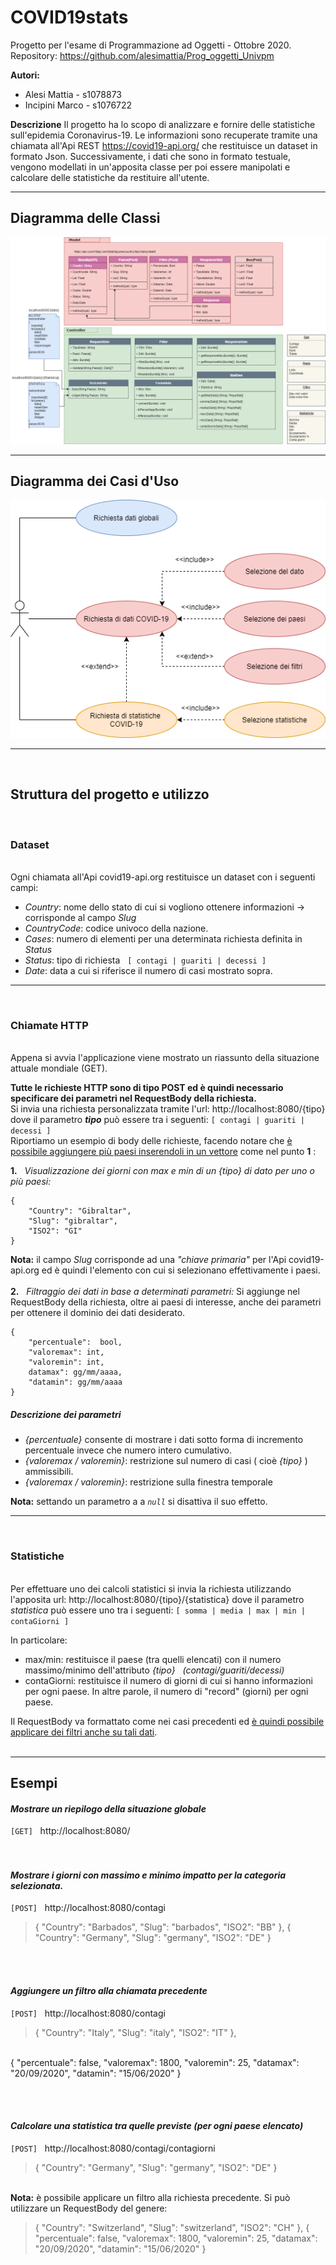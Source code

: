 # COVID19stats
Progetto per l'esame di Programmazione ad Oggetti - Ottobre 2020.
Repository: https://github.com/alesimattia/Prog_oggetti_Univpm

**Autori:** 
- Alesi Mattia - s1078873
- Incipini Marco - s1076722

**Descrizione**
Il progetto ha lo scopo di analizzare e fornire delle statistiche sull'epidemia Coronavirus-19.
Le informazioni sono recuperate tramite una chiamata all'Api REST https://covid19-api.org/  che restituisce un dataset in formato Json.
Successivamente, i dati che sono in formato testuale, vengono modellati in un'apposita classe per poi essere manipolati e calcolare delle statistiche da restituire all'utente.  

---
## Diagramma delle Classi
![diag_classi](/diagramma_classi.png)

---
## Diagramma dei Casi d'Uso
![diag_casi_uso](/diagramma_casi_uso.png)

---
<br>

## Struttura del progetto e utilizzo
<br>

### Dataset

\
Ogni chiamata all'Api covid19-api.org restituisce un dataset con i seguenti campi:

- *Country*: nome dello stato di cui si vogliono ottenere informazioni -> corrisponde al campo *Slug* 
- *CountryCode*: codice univoco della nazione.
- *Cases*: numero di elementi per una determinata richiesta definita in &nbsp; *Status*
- *Status*: tipo di richiesta &nbsp; `[ contagi | guariti | decessi ]`
- *Date*: data a cui si riferisce il numero di casi mostrato sopra.

---
<br>

### Chiamate HTTP

\
Appena si avvia l'applicazione viene mostrato un riassunto della situazione attuale mondiale (GET).

**Tutte le richieste HTTP sono di tipo POST ed è quindi necessario specificare dei parametri nel RequestBody della richiesta.**
\
Si invia una richiesta personalizzata tramite l'url:  http://localhost:8080/{tipo}
dove il parametro ***tipo*** può essere tra i seguenti:
`[ contagi | guariti | decessi ]`
\
Riportiamo un esempio di body delle richieste, facendo notare che 
<u>è possibile aggiungere più paesi inserendoli in un vettore</u> come nel punto **1** :

**1.**  &nbsp; *Visualizzazione dei giorni con max e min di un {tipo} di dato per uno o più paesi:*	
```
{ 
    "Country": "Gibraltar",
    "Slug": "gibraltar",
    "ISO2": "GI"
}
```

**Nota:** il campo *Slug* corrisponde ad una *"chiave primaria"* per l'Api covid19-api.org ed è quindi l'elemento con cui si selezionano effettivamente i paesi.
\
\
**2.**  &nbsp; *Filtraggio dei dati in base a determinati parametri:*
Si aggiunge nel RequestBody della richiesta, oltre ai paesi di interesse, anche dei parametri per ottenere il dominio dei dati desiderato.

```
{
    "percentuale":  bool,
    "valoremax": int,
    "valoremin": int,
    datamax": gg/mm/aaaa,
    "datamin": gg/mm/aaaa
}
```
##### Descrizione dei parametri
* *{percentuale}* consente di mostrare i dati sotto forma di incremento percentuale invece che numero intero cumulativo.
* *{valoremax / valoremin}*: restrizione sul numero di casi ( cioè *{tipo}* ) ammissibili.
* *{valoremax / valoremin}*: restrizione sulla finestra temporale

**Nota:** settando un parametro a a *`null`* si disattiva il suo effetto.

---
<br>

### Statistiche

\
Per effettuare uno dei calcoli statistici si invia la richiesta utilizzando l'apposita url: http://localhost:8080/{tipo}/{statistica}
dove il parametro *statistica* può essere uno tra i seguenti:
`[ somma | media | max | min | contaGiorni ]`

In particolare:
- max/min: restituisce il paese (tra quelli elencati) con il numero massimo/minimo dell'attributo *{tipo} &nbsp; (contagi/guariti/decessi)*
- contaGiorni: restituisce il numero di giorni di cui si hanno informazioni per ogni paese. 
In altre parole, il numero di "record" (giorni) per ogni paese.

Il RequestBody va formattato come nei casi precedenti ed <u>è quindi possibile applicare dei filtri anche su tali dati</u>.
<br><br>

---
## Esempi
#### *Mostrare un riepilogo della situazione globale*
`[GET]` &nbsp; http://localhost:8080/ 
<br><br><br>

#### *Mostrare i giorni con massimo e minimo impatto per la categoria selezionata.*
`[POST]` &nbsp; http://localhost:8080/contagi

>{
	"Country": "Barbados",
	"Slug": "barbados",
	"ISO2": "BB"
},
{
	"Country": "Germany",
	"Slug": "germany",
	"ISO2": "DE"
}

<br><br>

#### *Aggiungere un filtro alla chiamata precedente* 
`[POST]` &nbsp; http://localhost:8080/contagi

>{
	"Country": "Italy",
	"Slug": "italy",
	"ISO2": "IT"
},
<br>
{
	"percentuale": false,
	"valoremax": 1800,
	"valoremin": 25,
	"datamax": "20/09/2020",
	"datamin": "15/06/2020"
}

<br><br>

#### *Calcolare una statistica tra quelle previste (per ogni paese elencato)*
`[POST]` &nbsp; http://localhost:8080/contagi/contagiorni

>{
	"Country": "Germany",
	"Slug": "germany",
	"ISO2": "DE"
}

\
**Nota:** è possibile applicare un filtro alla richiesta precedente. 
Si può utilizzare un RequestBody del genere:

>{
	"Country": "Switzerland",
	"Slug": "switzerland",
	"ISO2": "CH"
},
{
	"percentuale": false,
	"valoremax": 1800,
	"valoremin": 25,
	"datamax": "20/09/2020",
	"datamin": "15/06/2020"
}